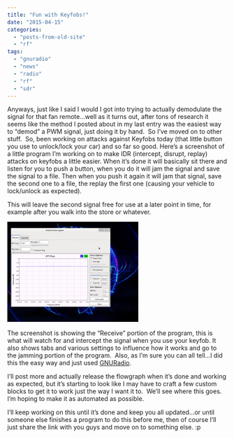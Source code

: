 ```yaml
---
title: "Fun with Keyfobs!"
date: "2015-04-15"
categories: 
  - "posts-from-old-site"
  - "rf"
tags: 
  - "gnuradio"
  - "news"
  - "radio"
  - "rf"
  - "sdr"
---
```


Anyways, just like I said I would I got into trying to actually demodulate the signal for that fan remote…well as it turns out, after tons of research it seems like the method I posted about in my last entry was the easiest way to “demod” a PWM signal, just doing it by hand.  So I’ve moved on to other stuff.  So, been working on attacks against Keyfobs today (that little button you use to unlock/lock your car) and so far so good. Here’s a screenshot of a little program I’m working on to make IDR (intercept, disrupt, replay) attacks on keyfobs a little easier. When it’s done it will basically sit there and listen for you to push a button, when you do it will jam the signal and save the signal to a file. Then when you push it again it will jam that signal, save the second one to a file, the replay the first one (causing your vehicle to lock/unlock as expected).

This will leave the second signal free for use at a later point in time, for example after you walk into the store or whatever.

![](../../../public/imgs/posts/2015-04-15/71e15-keyfob_idr-300x229-1.png)

The screenshot is showing the “Receive” portion of the program, this is what will watch for and intercept the signal when you use your keyfob. It also shows tabs and various settings to influence how it works and go to the jamming portion of the program.  Also, as I’m sure you can all tell…I did this the easy way and just used [GNURadio](https://web.archive.org/web/20150524200808/https://gnuradio.org/).

I’ll post more and actually release the flowgraph when it’s done and working as expected, but it’s starting to look like I may have to craft a few custom blocks to get it to work just the way I want it to.  We’ll see where this goes.  I’m hoping to make it as automated as possible.

I’ll keep working on this until it’s done and keep you all updated…or until someone else finishes a program to do this before me, then of course I’ll just share the link with you guys and move on to something else. :p
